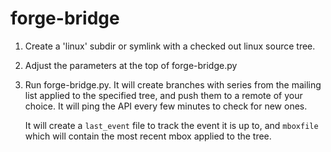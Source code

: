 forge-bridge
============

1) Create a 'linux' subdir or symlink with a checked out linux source tree.

2) Adjust the parameters at the top of forge-bridge.py

3) Run forge-bridge.py. It will create branches with series from the mailing list applied
   to the specified tree, and push them to a remote of your choice. It will ping the API
   every few minutes to check for new ones.
   
   It will create a `last_event` file to track the event it is up to, and `mboxfile` which 
   will contain the most recent mbox applied to the tree.
